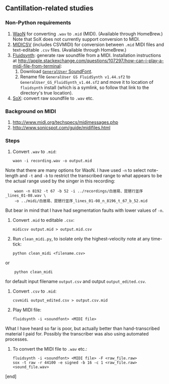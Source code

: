 ## Cantillation-related studies

### Non-Python requirements

 1. [WaoN](https://github.com/kichiki/WaoN) for converting `.wav` to `.mid` (MIDI). (Available through HomeBrew.) Note that SoX does not currently support conversion to MIDI.
 1. [MIDICSV](http://www.fourmilab.ch/webtools/midicsv/) (includes CSVMIDI) for conversion between `.mid` MIDI files and text-editable `.csv` files. (Available through HomeBrew.)
 1. [Fluidsynth](https://sourceforge.net/apps/trac/fluidsynth/): generate raw soundfile from a MIDI. Installation instructions at http://apple.stackexchange.com/questions/107297/how-can-i-play-a-midi-file-from-terminal:
     1. Download [`GeneralUser` SoundFont](http://www.schristiancollins.com/generaluser.php).
     1. Rename file `GeneralUser GS FluidSynth v1.44.sf2` to `GeneralUser_GS_FluidSynth_v1.44.sf2` and move it to location of `fluidsynth` install (which is a symlink, so follow that link to the directory's true location).
 1. [SoX](): convert raw soundfile to `.wav` etc.

### Background on MIDI

 1. http://www.midi.org/techspecs/midimessages.php
 1. http://www.sonicspot.com/guide/midifiles.html

### Steps

 1. Convert `.wav` to `.mid`:

        waon -i recording.wav -o output.mid

   Note that there are many options for WaoN. I have used `-n` to select note-length and `-t` and `-b` to restrict the transcribed range to what appears to be the actual range used by the singer in this recording:

        waon -n 8192 -t 67 -b 52 -i ../recordings/白居易、琵琶行並序_lines_01-08.wav \
        -o ../midi/白居易、琵琶行並序_lines_01-08_n_8196_t_67_b_52.mid

   But bear in mind that I have had segmentation faults with lower values of `-n`.

 1. Convert `.mid` to editable `.csv`:

        midicsv output.mid > output.mid.csv

 1. Run `clean_midi.py`, to isolate only the highest-velocity note at any time-tick:

        python clean_midi <filename.csv>

   or

        python clean_midi

   for default input filename `output.csv` and output `output_edited.csv`.

 1. Convert `.csv` to `.mid`:
 
        csvmidi output_edited.csv > output.csv.mid

 1. Play MIDI file:

        fluidsynth -i <soundfont> <MIDI file>

What I have heard so far is poor, but actually better than hand-transcribed material I paid for. Possibly the transcriber was also using automated processes.

 1. To convert the MIDI file to `.wav` etc.:

        fluidsynth -i <soundfont> <MIDI file> -F <raw_file.raw>
        sox -t raw -r 44100 -e signed -b 16 -c 1 <raw_file.raw> <sound_file.wav>

[end]
